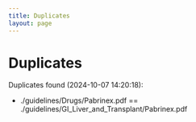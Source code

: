 ```yaml
---
title: Duplicates
layout: page
---
```


# Duplicates

Duplicates found (2024-10-07 14:20:18):

- ./guidelines/Drugs/Pabrinex.pdf == ./guidelines/GI_Liver_and_Transplant/Pabrinex.pdf